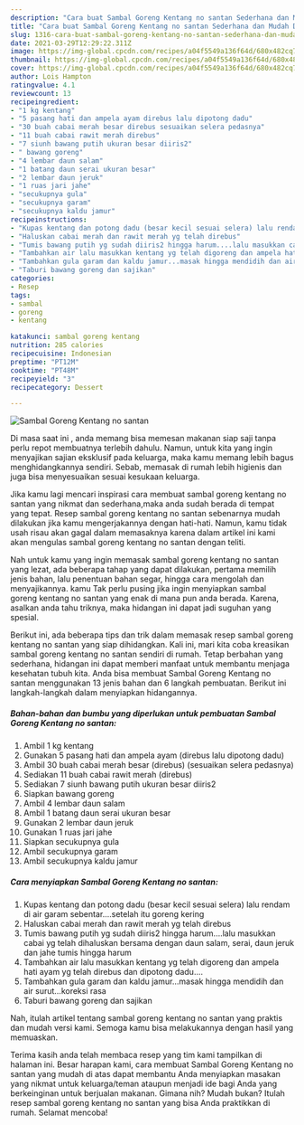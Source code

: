 ```yaml
---
description: "Cara buat Sambal Goreng Kentang no santan Sederhana dan Mudah Dibuat"
title: "Cara buat Sambal Goreng Kentang no santan Sederhana dan Mudah Dibuat"
slug: 1316-cara-buat-sambal-goreng-kentang-no-santan-sederhana-dan-mudah-dibuat
date: 2021-03-29T12:29:22.311Z
image: https://img-global.cpcdn.com/recipes/a04f5549a136f64d/680x482cq70/sambal-goreng-kentang-no-santan-foto-resep-utama.jpg
thumbnail: https://img-global.cpcdn.com/recipes/a04f5549a136f64d/680x482cq70/sambal-goreng-kentang-no-santan-foto-resep-utama.jpg
cover: https://img-global.cpcdn.com/recipes/a04f5549a136f64d/680x482cq70/sambal-goreng-kentang-no-santan-foto-resep-utama.jpg
author: Lois Hampton
ratingvalue: 4.1
reviewcount: 13
recipeingredient:
- "1 kg kentang"
- "5 pasang hati dan ampela ayam direbus lalu dipotong dadu"
- "30 buah cabai merah besar direbus sesuaikan selera pedasnya"
- "11 buah cabai rawit merah direbus"
- "7 siunh bawang putih ukuran besar diiris2"
- " bawang goreng"
- "4 lembar daun salam"
- "1 batang daun serai ukuran besar"
- "2 lembar daun jeruk"
- "1 ruas jari jahe"
- "secukupnya gula"
- "secukupnya garam"
- "secukupnya kaldu jamur"
recipeinstructions:
- "Kupas kentang dan potong dadu (besar kecil sesuai selera) lalu rendam di air garam sebentar....setelah itu goreng kering"
- "Haluskan cabai merah dan rawit merah yg telah direbus"
- "Tumis bawang putih yg sudah diiris2 hingga harum....lalu masukkan cabai yg telah dihaluskan bersama dengan daun salam, serai, daun jeruk dan jahe tumis hingga harum"
- "Tambahkan air lalu masukkan kentang yg telah digoreng dan ampela hati ayam yg telah direbus dan dipotong dadu...."
- "Tambahkan gula garam dan kaldu jamur...masak hingga mendidih dan air surut...koreksi rasa"
- "Taburi bawang goreng dan sajikan"
categories:
- Resep
tags:
- sambal
- goreng
- kentang

katakunci: sambal goreng kentang 
nutrition: 285 calories
recipecuisine: Indonesian
preptime: "PT12M"
cooktime: "PT48M"
recipeyield: "3"
recipecategory: Dessert

---
```



![Sambal Goreng Kentang no santan](https://img-global.cpcdn.com/recipes/a04f5549a136f64d/680x482cq70/sambal-goreng-kentang-no-santan-foto-resep-utama.jpg)

Di masa  saat ini , anda memang bisa memesan makanan siap saji tanpa perlu repot membuatnya terlebih dahulu. Namun, untuk kita yang ingin menyajikan sajian eksklusif pada keluarga, maka kamu memang lebih bagus menghidangkannya sendiri. Sebab, memasak di rumah lebih higienis dan juga bisa menyesuaikan sesuai kesukaan keluarga.

Jika kamu lagi mencari inspirasi cara membuat sambal goreng kentang no santan yang nikmat dan sederhana,maka anda sudah berada di tempat yang tepat. Resep sambal goreng kentang no santan  sebenarnya mudah dilakukan jika kamu mengerjakannya dengan hati-hati. Namun, kamu tidak usah risau akan gagal dalam memasaknya 
karena dalam artikel ini kami akan mengulas sambal goreng kentang no santan dengan teliti.  



Nah untuk kamu yang ingin memasak sambal goreng kentang no santan yang lezat, ada beberapa tahap yang dapat dilakukan, pertama memilih jenis bahan, lalu penentuan bahan segar, hingga cara mengolah dan menyajikannya. kamu Tak perlu pusing jika ingin menyiapkan sambal goreng kentang no santan yang enak di mana pun anda berada. Karena, asalkan anda  tahu triknya, maka hidangan ini dapat jadi suguhan yang spesial.

Berikut ini, ada beberapa tips dan trik dalam memasak resep sambal goreng kentang no santan yang siap dihidangkan. Kali ini, mari kita coba kreasikan sambal goreng kentang no santan sendiri di rumah. Tetap berbahan yang sederhana, hidangan ini dapat memberi manfaat untuk membantu menjaga kesehatan tubuh kita. Anda bisa membuat Sambal Goreng Kentang no santan menggunakan 13 jenis bahan dan 6 langkah pembuatan. Berikut ini langkah-langkah dalam menyiapkan hidangannya.

<!--inarticleads1-->

##### Bahan-bahan dan bumbu yang diperlukan untuk pembuatan Sambal Goreng Kentang no santan:

1. Ambil 1 kg kentang
1. Gunakan 5 pasang hati dan ampela ayam (direbus lalu dipotong dadu)
1. Ambil 30 buah cabai merah besar (direbus) (sesuaikan selera pedasnya)
1. Sediakan 11 buah cabai rawit merah (direbus)
1. Sediakan 7 siunh bawang putih ukuran besar diiris2
1. Siapkan  bawang goreng
1. Ambil 4 lembar daun salam
1. Ambil 1 batang daun serai ukuran besar
1. Gunakan 2 lembar daun jeruk
1. Gunakan 1 ruas jari jahe
1. Siapkan secukupnya gula
1. Ambil secukupnya garam
1. Ambil secukupnya kaldu jamur




<!--inarticleads2-->

##### Cara menyiapkan Sambal Goreng Kentang no santan:

1. Kupas kentang dan potong dadu (besar kecil sesuai selera) lalu rendam di air garam sebentar....setelah itu goreng kering
1. Haluskan cabai merah dan rawit merah yg telah direbus
1. Tumis bawang putih yg sudah diiris2 hingga harum....lalu masukkan cabai yg telah dihaluskan bersama dengan daun salam, serai, daun jeruk dan jahe tumis hingga harum
1. Tambahkan air lalu masukkan kentang yg telah digoreng dan ampela hati ayam yg telah direbus dan dipotong dadu....
1. Tambahkan gula garam dan kaldu jamur...masak hingga mendidih dan air surut...koreksi rasa
1. Taburi bawang goreng dan sajikan




Nah, itulah artikel tentang  sambal goreng kentang no santan  yang praktis dan mudah versi kami. Semoga kamu bisa melakukannya dengan hasil yang memuaskan. 

Terima kasih anda telah membaca resep yang tim kami tampilkan di halaman ini. Besar harapan kami, cara membuat  Sambal Goreng Kentang no santan yang mudah di atas dapat membantu Anda menyiapkan masakan yang nikmat untuk keluarga/teman ataupun menjadi ide bagi Anda yang berkeinginan untuk berjualan makanan. Gimana nih? Mudah bukan? Itulah resep sambal goreng kentang no santan yang bisa Anda praktikkan di rumah. Selamat mencoba!

